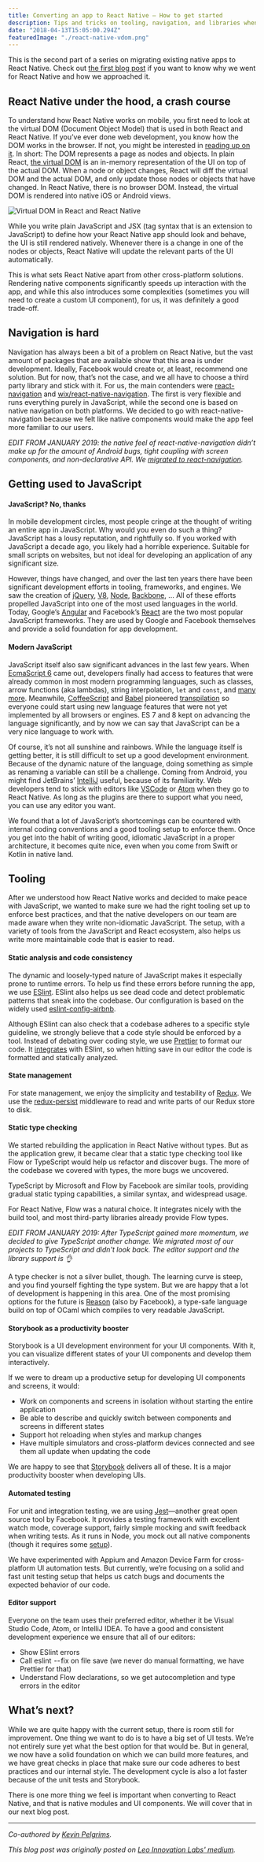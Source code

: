 ```yaml
---
title: Converting an app to React Native — How to get started
description: Tips and tricks on tooling, navigation, and libraries when getting into React Native development. Especially relevant for native mobile developers approaching React Native.
date: "2018-04-13T15:05:00.294Z"
featuredImage: "./react-native-vdom.png"
---
```


This is the second part of a series on migrating existing native apps to React Native. Check out [the first blog post](https://medium.com/leoilab/converting-an-app-to-react-native-why-and-how-b56c02c07b96) if you want to know why we went for React Native and how we approached it.

## React Native under the hood, a crash course

To understand how React Native works on mobile, you first need to look at the virtual DOM (Document Object Model) that is used in both React and React Native. If you’ve ever done web development, you know how the DOM works in the browser. If not, you might be interested in [reading up on it](https://developer.mozilla.org/en-US/docs/Web/API/Document_Object_Model/Introduction). In short: The DOM represents a page as nodes and objects. In plain React, [the virtual DOM](https://reactjs.org/docs/faq-internals.html) is an in-memory representation of the UI on top of the actual DOM. When a node or object changes, React will diff the virtual DOM and the actual DOM, and only update those nodes or objects that have changed. In React Native, there is no browser DOM. Instead, the virtual DOM is rendered into native iOS or Android views.

![Virtual DOM in React and React Native](./react-native-vdom.png)

While you write plain JavaScript and JSX (tag syntax that is an extension to JavaScript) to define how your React Native app should look and behave, the UI is still rendered natively. Whenever there is a change in one of the nodes or objects, React Native will update the relevant parts of the UI automatically.

This is what sets React Native apart from other cross-platform solutions. Rendering native components significantly speeds up interaction with the app, and while this also introduces some complexities (sometimes you will need to create a custom UI component), for us, it was definitely a good trade-off.


## Navigation is hard

Navigation has always been a bit of a problem on React Native, but the vast amount of packages that are available show that this area is under development. Ideally, Facebook would create or, at least, recommend one solution. But for now, that’s not the case, and we all have to choose a third party library and stick with it. For us, the main contenders were [react-navigation](https://github.com/react-navigation/react-navigation) and [wix/react-native-navigation](https://github.com/wix/react-native-navigation). The first is very flexible and runs everything purely in JavaScript, while the second one is based on native navigation on both platforms. We decided to go with react-native-navigation because we felt like native components would make the app feel more familiar to our users.

*EDIT FROM JANUARY 2019: the native feel of react-native-navigation didn’t make up for the amount of Android bugs, tight coupling with screen components, and non-declarative API. We [migrated to react-navigation](https://twitter.com/kenneth_skovhus/status/1076186546322243584).*


## Getting used to JavaScript

#### JavaScript? No, thanks

In mobile development circles, most people cringe at the thought of writing an entire app in JavaScript. Why would you even do such a thing? JavaScript has a lousy reputation, and rightfully so. If you worked with JavaScript a decade ago, you likely had a horrible experience. Suitable for small scripts on websites, but not ideal for developing an application of any significant size.

However, things have changed, and over the last ten years there have been significant development efforts in tooling, frameworks, and engines. We saw the creation of [jQuery](https://jquery.com/), [V8](https://developers.google.com/v8/), [Node](https://nodejs.org), [Backbone](http://backbonejs.org/), … All of these efforts propelled JavaScript into one of the most used languages in the world. Today, Google’s [Angular](https://angularjs.org/) and Facebook’s [React](https://reactjs.org/) are the two most popular JavaScript frameworks. They are used by Google and Facebook themselves and provide a solid foundation for app development.

#### Modern JavaScript

JavaScript itself also saw significant advances in the last few years. When [EcmaScript 6](http://www.ecma-international.org/ecma-262/6.0/) came out, developers finally had access to features that were already common in most modern programming languages, such as classes, arrow functions (aka lambdas), string interpolation, `let` and `const`, and [many more](https://github.com/lukehoban/es6features). Meanwhile, [CoffeeScript](http://coffeescript.org/) and [Babel](https://babeljs.io/) pioneered [transpilation](https://scotch.io/tutorials/javascript-transpilers-what-they-are-why-we-need-them) so everyone could start using new language features that were not yet implemented by all browsers or engines. ES 7 and 8 kept on advancing the language significantly, and by now we can say that JavaScript can be a very nice language to work with.

Of course, it’s not all sunshine and rainbows. While the language itself is getting better, it is still difficult to set up a good development environment. Because of the dynamic nature of the language, doing something as simple as renaming a variable can still be a challenge. Coming from Android, you might find JetBrains’ [IntelliJ](https://www.jetbrains.com/idea/) useful, because of its familiarity. Web developers tend to stick with editors like [VSCode](https://code.visualstudio.com/) or [Atom](https://atom.io/) when they go to React Native. As long as the plugins are there to support what you need, you can use any editor you want.

We found that a lot of JavaScript’s shortcomings can be countered with internal coding conventions and a good tooling setup to enforce them. Once you get into the habit of writing good, idiomatic JavaScript in a proper architecture, it becomes quite nice, even when you come from Swift or Kotlin in native land.


## Tooling

After we understood how React Native works and decided to make peace with JavaScript, we wanted to make sure we had the right tooling set up to enforce best practices, and that the native developers on our team are made aware when they write non-idiomatic JavaScript. The setup, with a variety of tools from the JavaScript and React ecosystem, also helps us write more maintainable code that is easier to read.

#### Static analysis and code consistency

The dynamic and loosely-typed nature of JavaScript makes it especially prone to runtime errors. To help us find these errors before running the app, we use [ESlint](https://eslint.org/). ESlint also helps us see dead code and detect problematic patterns that sneak into the codebase. Our configuration is based on the widely used [eslint-config-airbnb](https://www.npmjs.com/package/eslint-config-airbnb).

Although ESlint can also check that a codebase adheres to a specific style guideline, we strongly believe that a code style should be enforced by a tool. Instead of debating over coding style, we use [Prettier](https://prettier.io/docs/en/why-prettier.html) to format our code. It [integrates](https://github.com/prettier/eslint-plugin-prettier) with ESlint, so when hitting save in our editor the code is formatted and statically analyzed.

#### State management

For state management, we enjoy the simplicity and testability of [Redux](https://redux.js.org/). We use the [redux-persist](https://github.com/rt2zz/redux-persist) middleware to read and write parts of our Redux store to disk.

#### Static type checking

We started rebuilding the application in React Native without types. But as the application grew, it became clear that a static type checking tool like Flow or TypeScript would help us refactor and discover bugs. The more of the codebase we covered with types, the more bugs we uncovered.

TypeScript by Microsoft and Flow by Facebook are similar tools, providing gradual static typing capabilities, a similar syntax, and widespread usage.

For React Native, Flow was a natural choice. It integrates nicely with the build tool, and most third-party libraries already provide Flow types.

*EDIT FROM JANUARY 2019: After TypeScript gained more momentum, we decided to give TypeScript another change. We migrated most of our projects to TypeScript and didn't look back. The editor support and the library support is 👌*

A type checker is not a silver bullet, though. The learning curve is steep, and you find yourself fighting the type system. But we are happy that a lot of development is happening in this area. One of the most promising options for the future is [Reason](https://reasonml.github.io/) (also by Facebook), a type-safe language build on top of OCaml which compiles to very readable JavaScript.

#### Storybook as a productivity booster

Storybook is a UI development environment for your UI components. With it, you can visualize different states of your UI components and develop them interactively.

If we were to dream up a productive setup for developing UI components and screens, it would:
- Work on components and screens in isolation without starting the entire application
- Be able to describe and quickly switch between components and screens in different states
- Support hot reloading when styles and markup changes
- Have multiple simulators and cross-platform devices connected and see them all update when updating the code</li></ul><p >We are happy to see that [Storybook](https://storybook.js.org) delivers all of these. It is a major productivity booster when developing UIs.

#### Automated testing

For unit and integration testing, we are using [Jest](https://facebook.github.io/jest/)—another great open source tool by Facebook. It provides a testing framework with excellent watch mode, coverage support, fairly simple mocking and swift feedback when writing tests. As it runs in Node, you mock out all native components (though it requires some [setup](https://github.com/facebook/react-native/blob/1490ab12ef156bf3201882eeabfcac18a1210352/jest/setup.js)).

We have experimented with Appium and Amazon Device Farm for cross-platform UI automation tests. But currently, we’re focusing on a solid and fast unit testing setup that helps us catch bugs and documents the expected behavior of our code.

#### Editor support

Everyone on the team uses their preferred editor, whether it be Visual Studio Code, Atom, or IntelliJ IDEA. To have a good and consistent development experience we ensure that all of our editors:

- Show ESlint errors
- Call eslint  \-\- fix on file save (we never do manual formatting, we have Prettier for that)
- Understand Flow declarations, so we get autocompletion and type errors in the editor


## What’s next?

While we are quite happy with the current setup, there is room still for improvement. One thing we want to do is to have a big set of UI tests. We’re not entirely sure yet what the best option for that would be. But in general, we now have a solid foundation on which we can build more features, and we have great checks in place that make sure our code adheres to best practices and our internal style. The development cycle is also a lot faster because of the unit tests and Storybook.

There is one more thing we feel is important when converting to React Native, and that is native modules and UI components. We will cover that in our next blog post.

----

*Co-authored by [Kevin Pelgrims](http://www.kevinpelgrims.com/).*

*This blog post was originally posted on [Leo Innovation Labs' medium](https://medium.com/leoilab/converting-an-app-to-react-native-how-to-get-started-924548ff6c62).*
